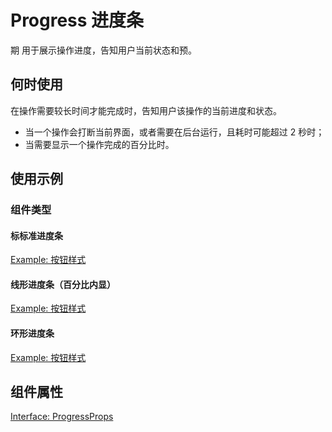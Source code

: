 # Progress 进度条
期
用于展示操作进度，告知用户当前状态和预。
## 何时使用
在操作需要较长时间才能完成时，告知用户该操作的当前进度和状态。
+ 当一个操作会打断当前界面，或者需要在后台运行，且耗时可能超过 2 秒时； 
+ 当需要显示一个操作完成的百分比时。



## 使用示例

### 组件类型
#### 标标准进度条
[Example: 按钮样式](./_example/LineProgress.jsx)

#### 线形进度条（百分比内显）
[Example: 按钮样式](./_example/PlumpProgress.jsx)
#### 环形进度条
[Example: 按钮样式](./_example/CircleProgress.jsx)


## 组件属性
[Interface: ProgressProps](./ProgressProps.ts)
